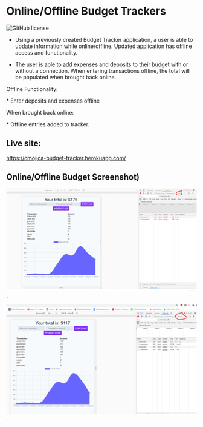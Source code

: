 # Online/Offline Budget Trackers

![GitHub license](https://img.shields.io/badge/license-MIT-blue.svg)

- Using a previously created Budget Tracker application, a user is able to update information while online/offline. Updated application has offline access and functionality.

- The user is able to add expenses and deposits to their budget with or without a connection. When entering transactions offline, the total will be populated when brought back online.

Offline Functionality:

\* Enter deposits and expenses offline

When brought back online:

\* Offline entries added to tracker.

## Live site:

https://cmojica-budget-tracker.herokuapp.com/

## Online/Offline Budget Screenshot)

![](images/offline.png).

![](images/online.png).
